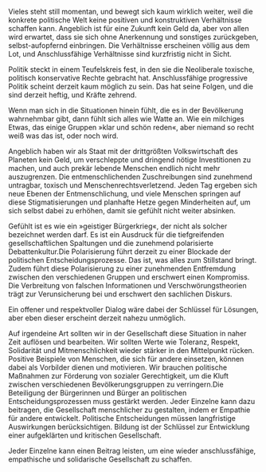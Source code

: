 Vieles steht still momentan, und bewegt sich kaum wirklich weiter, weil die konkrete politische Welt keine positiven und konstruktiven Verhältnisse schaffen kann. Angeblich ist für eine Zukunft kein Geld da, aber von allen wird erwartet, dass sie sich ohne Anerkennung und sonstiges zurückgeben, selbst-aufopfernd  einbringen. Die Verhältnisse erscheinen völlig aus dem Lot, und Anschlussfähige Verhältnisse sind kurzfristig nicht in Sicht. 

Politik steckt in einem Teufelskreis fest, in den sie die Neoliberale toxische, politisch konservative Rechte gebracht hat. Anschlussfähige progressive Politik scheint derzeit kaum möglich zu sein. Das hat seine Folgen, und die sind derzeit heftig, und  Kräfte zehrend. 

Wenn man sich in die Situationen hinein fühlt, die es in der Bevölkerung wahrnehmbar gibt, dann fühlt sich alles wie Watte an. Wie ein milchiges Etwas, das einige Gruppen »klar und schön reden«, aber niemand so recht weiß was das ist, oder noch wird. 

Angeblich haben wir als Staat mit der drittgrößten Volkswirtschaft des Planeten kein Geld, um verschleppte und dringend nötige Investitionen zu machen, und auch prekär lebende Menschen endlich nicht mehr auszugrenzen. Die entmenschlichenden Zuschreibungen sind zunehmend untragbar, toxisch und Menschenrechtsverletzend. Jeden Tag ergeben sich neue Ebenen der Entmenschlichung, und viele Menschen springen auf diese Stigmatisierungen und planhafte Hetze gegen Minderheiten auf, um sich selbst dabei zu erhöhen, damit sie gefühlt nicht weiter absinken.

Gefühlt ist es wie ein »geistiger Bürgerkrieg«, der nicht als solcher bezeichnet werden darf. Es ist ein Ausdruck für die tiefgreifenden gesellschaftlichen Spaltungen und die zunehmend polarisierte Debattenkultur.Die Polarisierung führt derzeit  zu einer Blockade der politischen Entscheidungsprozesse. Das ist, was alles zum Stillstand bringt. Zudem führt diese Polarisierung zu einer zunehmenden Entfremdung zwischen den verschiedenen Gruppen und erschwert einen Kompromiss. Die Verbreitung von falschen Informationen und Verschwörungstheorien trägt zur Verunsicherung bei und erschwert den sachlichen Diskurs.

Ein offener und respektvoller Dialog wäre dabei der Schlüssel für Lösungen, aber eben dieser erscheint derzeit nahezu unmöglich.

Auf irgendeine Art sollten wir in der Gesellschaft diese Situation in naher Zeit auflösen und bearbeiten. Wir sollten Werte wie Toleranz, Respekt, Solidarität und Mitmenschlichkeit  wieder stärker in den Mittelpunkt rücken. Positive Beispiele von Menschen, die sich für andere einsetzen, können dabei als Vorbilder dienen und motivieren. Wir brauchen politische Maßnahmen zur Förderung von sozialer Gerechtigkeit, um die Kluft zwischen verschiedenen Bevölkerungsgruppen zu verringern.Die Beteiligung der Bürgerinnen und Bürger an politischen Entscheidungsprozessen muss gestärkt werden. Jeder Einzelne kann dazu beitragen, die Gesellschaft menschlicher zu gestalten, indem er Empathie für andere entwickelt. Politische Entscheidungen müssen langfristige Auswirkungen berücksichtigen. Bildung ist der Schlüssel zur Entwicklung einer aufgeklärten und kritischen Gesellschaft. 

Jeder Einzelne kann einen Beitrag leisten, um eine wieder anschlussfähige, empathische und solidarische Gesellschaft zu schaffen.  
 